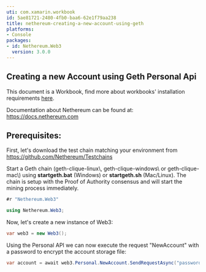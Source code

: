 ```yaml
---
uti: com.xamarin.workbook
id: 5ae81721-2480-4fb0-baa6-62e1f79aa238
title: nethereum-creating-a-new-account-using-geth
platforms:
- Console
packages:
- id: Nethereum.Web3
  version: 3.0.0
---
```


## Creating a new Account using Geth Personal Api

This document is a Workbook, find more about workbooks' installation requirements  [here](https://docs.microsoft.com/en-us/xamarin/tools/workbooks/install).

Documentation about Nethereum can be found at: <https://docs.nethereum.com>

## Prerequisites:

First, let's download the test chain matching your environment from <https://github.com/Nethereum/Testchains>

Start a Geth chain (geth-clique-linux\\, geth-clique-windows\\ or geth-clique-mac\\) using **startgeth.bat** (Windows) or **startgeth.sh** (Mac/Linux). The chain is setup with the Proof of Authority consensus and will start the mining process immediately.

```csharp
#r "Nethereum.Web3"
```

```csharp
using Nethereum.Web3;
```

Now, let's create a new instance of Web3:

```csharp
var web3 = new Web3();
```

Using the Personal API we can now execute the request "NewAccount" with a password to encrypt the account storage file:

```csharp
var account = await web3.Personal.NewAccount.SendRequestAsync("password");
```
